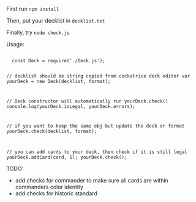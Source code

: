 First run <code>npm install</code>

Then, put your decklist in <code>decklist.txt</code>

Finally, try <code>node check.js</code>

Usage:

<code>
  const Deck = require('./Deck.js');
  
  // decklist should be string copied from cockatrice deck editor
  var yourDeck = new Deck(decklist, format);
  
  // Deck constructor will automatically run yourDeck.check()
  console.log(yourDeck.isLegal, yourDeck.errors);
  
  // if you want to keep the same obj but update the deck or format
  yourDeck.check(decklist, format);
  
  // you can add cards to your deck, then check if it is still legal
  yourDeck.addCard(card, 1);
  yourDeck.check();
</code>

TODO:
- add checks for commander to make sure all cards are within commanders color identity 
- add checks for historic standard
